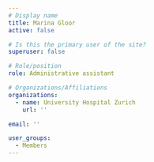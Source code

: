 ```yaml
---
# Display name
title: Marina Gloor
active: false

# Is this the primary user of the site?
superuser: false

# Role/position
role: Administrative assistant

# Organizations/Affiliations
organizations:
  - name: University Hospital Zurich
    url: ''

email: ''

user_groups:
  - Members
---
```

